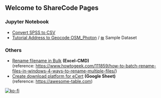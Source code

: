 ## Welcome to ShareCode Pages

### Jupyter Notebook

- [Convert SPSS to CSV](https://github.com/ukkdosm/sharecode/blob/gh-pages/SPSS%20to%20Excel.ipynb)
- [Tutorial Address to Geocode OSM_Photon](https://github.com/ukkdosm/sharecode/blob/gh-pages/Tutorial%20Address%20to%20Geocode%20OSM_Photon.ipynb) /  [₪](https://raw.githubusercontent.com/ukkdosm/sharecode/gh-pages/sample_addr.csv) Sample Dataset

### Others

- [Rename filename in Bulk](https://github.com/ukkdosm/sharecode/blob/gh-pages/Rename%20Files%20in%20Bulk.xlsx) **(Excel-CMD)** <br>
(reference: https://www.howtogeek.com/111859/how-to-batch-rename-files-in-windows-4-ways-to-rename-multiple-files/)
- [Create download platform for eCert](https://github.com/ukkdosm/sharecode/blob/gh-pages/Create_eCert.pptx) **(Google Sheet)** <br>
(reference: https://awesome-table.com)

[![ko-fi](https://ko-fi.com/img/githubbutton_sm.svg)](https://ko-fi.com/J3J33UVAE)

